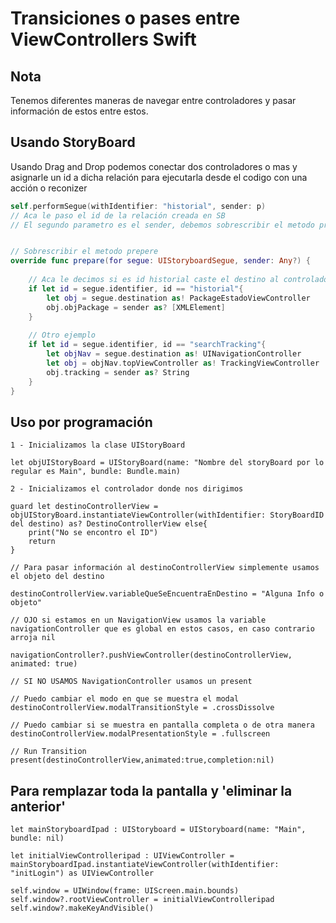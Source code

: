 # Transiciones o pases entre ViewControllers Swift

## Nota

Tenemos diferentes maneras de navegar entre controladores y pasar información de estos entre estos.

## Usando StoryBoard

Usando Drag and Drop podemos conectar dos controladores o mas y asignarle un id a dicha relación para ejecutarla desde el codigo con una acción o reconizer 

```swift
self.performSegue(withIdentifier: "historial", sender: p)
// Aca le paso el id de la relación creada en SB
// El segundo parametro es el sender, debemos sobrescribir el metodo prepare para hacerle saber quien envia y que


// Sobrescribir el metodo prepere
override func prepare(for segue: UIStoryboardSegue, sender: Any?) {
    
    // Aca le decimos si es id historial caste el destino al controlador de destino y le pase la información
    if let id = segue.identifier, id == "historial"{
        let obj = segue.destination as! PackageEstadoViewController
        obj.objPackage = sender as? [XMLElement]
    }
	
    // Otro ejemplo
    if let id = segue.identifier, id == "searchTracking"{
        let objNav = segue.destination as! UINavigationController
        let obj = objNav.topViewController as! TrackingViewController
        obj.tracking = sender as? String
    }
}
```

## Uso por programación

```
1 - Inicializamos la clase UIStoryBoard

let objUIStoryBoard = UIStoryBoard(name: "Nombre del storyBoard por lo regular es Main", bundle: Bundle.main)

2 - Inicializamos el controlador donde nos dirigimos

guard let destinoControllerView = objUIStoryBoard.instantiateViewController(withIdentifier: StoryBoardID del destino) as? DestinoControllerView else{
	print("No se encontro el ID")
	return
}

// Para pasar información al destinoControllerView simplemente usamos el objeto del destino

destinoControllerView.variableQueSeEncuentraEnDestino = "Alguna Info o objeto"

// OJO si estamos en un NavigationView usamos la variable navigationController que es global en estos casos, en caso contrario arroja nil

navigationController?.pushViewController(destinoControllerView, animated: true)

// SI NO USAMOS NavigationController usamos un present

// Puedo cambiar el modo en que se muestra el modal
destinoControllerView.modalTransitionStyle = .crossDissolve

// Puedo cambiar si se muestra en pantalla completa o de otra manera
destinoControllerView.modalPresentationStyle = .fullscreen

// Run Transition
present(destinoControllerView,animated:true,completion:nil)
```

## Para remplazar toda la pantalla y 'eliminar la anterior'

```
let mainStoryboardIpad : UIStoryboard = UIStoryboard(name: "Main", bundle: nil)

let initialViewControlleripad : UIViewController = mainStoryboardIpad.instantiateViewController(withIdentifier: "initLogin") as UIViewController

self.window = UIWindow(frame: UIScreen.main.bounds)
self.window?.rootViewController = initialViewControlleripad
self.window?.makeKeyAndVisible()
```
